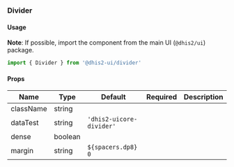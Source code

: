 ### Divider

#### Usage

**Note**: If possible, import the component from the main UI (`@dhis2/ui`) package.


```js
import { Divider } from '@dhis2-ui/divider'
```


#### Props

|Name|Type|Default|Required|Description|
|---|---|---|---|---|
|className|string||||
|dataTest|string|`'dhis2-uicore-divider'`|||
|dense|boolean||||
|margin|string|``${spacers.dp8} 0``|||

